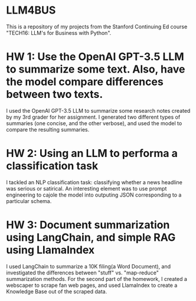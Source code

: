# LLM4BUS

This is a repository of my projects from the Stanford Continuing Ed course "TECH16: LLM's for Business with Python".

# HW 1: Use the OpenAI GPT-3.5 LLM to summarize some text. Also, have the model compare differences between two texts.
I used the OpenAI GPT-3.5 LLM to summarize some research notes created by my 3rd grader for her assignment. I generated two different types of summaries (one concise, and the other verbose), and used the model to compare the resulting summaries.
# HW 2: Using an LLM to performa a classification task
I tackled an NLP classification task: classifying whether a news headline was serious or satirical. An interesting element was to use prompt engineering to cajole the model into outputing JSON corresponding to a particular schema.

# HW 3: Document summarization using LangChain, and simple RAG using LlamaIndex
I used LangChain to summarize a 10K filing(a Word Document), and investigated the differences between "stuff" vs. "map-reduce" summarization methods. For the second part of the homework, I created a webscaper to scrape fan web pages, and used LlamaIndex to create a Knowledge Base out of the scraped data.